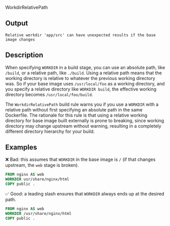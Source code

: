 WorkdirRelativePath


## Output

```text
Relative workdir 'app/src' can have unexpected results if the base image changes
```

## Description

When specifying `WORKDIR` in a build stage, you can use an absolute path, like
`/build`, or a relative path, like `./build`. Using a relative path means that
the working directory is relative to whatever the previous working directory
was. So if your base image uses `/usr/local/foo` as a working directory, and
you specify a relative directory like `WORKDIR build`, the effective working
directory becomes `/usr/local/foo/build`.

The `WorkdirRelativePath` build rule warns you if you use a `WORKDIR` with a
relative path without first specifying an absolute path in the same Dockerfile.
The rationale for this rule is that using a relative working directory for base
image built externally is prone to breaking, since working directory may change
upstream without warning, resulting in a completely different directory
hierarchy for your build.

## Examples

❌ Bad: this assumes that `WORKDIR` in the base image is `/`
(if that changes upstream, the `web` stage is broken).

```dockerfile
FROM nginx AS web
WORKDIR usr/share/nginx/html
COPY public .
```

✅ Good: a leading slash ensures that `WORKDIR` always ends up at the desired path.

```dockerfile
FROM nginx AS web
WORKDIR /usr/share/nginx/html
COPY public .
```

